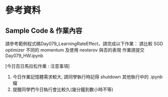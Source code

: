 # 參考資料
## Sample Code & 作業內容
請參考範例程式碼Day079_LearningRateEffect，請完成以下作業：
請比較 SGD optimizer 不同的 momentum 及使用 nesterov 與否的表現
作業請提交Day079_HW.ipynb

[今日百日馬拉松作業 : 注意事項]
1. 今日作業記憶體需求較大, 請同學執行時記得 shutdown 其他執行中的 .ipynb 檔
2. 提醒同學們今日執行會比較久(幾分鐘到數小時不等)
